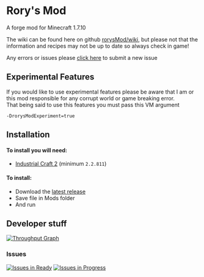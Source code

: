 # Rory's Mod
A forge mod for Minecraft 1.7.10

The wiki can be found here on github [rorysMod/wiki](https://github.com/GOGO98901/RorysMod/wiki), but please not that the information and recipes may not be up to date so always check in game!

Any errors or issues please [click here](https://github.com/GOGO98901/RorysMod/issues/new) to submit a new issue

## Experimental Features
If you would like to use experimental features please be aware that I am or this mod responsible for any corrupt world
or game breaking error.<br>
That being said to use this features you must pass this VM argument
```
-DrorysModExperiment=true
```
## Installation
#### To install you will need:
- [Industrial Craft 2](http://www.industrial-craft.net/) (minimum `2.2.811`)

#### To install:
- Download the [latest release](https://github.com/GOGO98901/RorysMod/releases/latest)
- Save file in Mods folder
- And run

## Developer stuff
[![Throughput Graph](https://graphs.waffle.io/GOGO98901/RorysMod/throughput.svg)](https://waffle.io/GOGO98901/RorysMod/metrics)
### Issues
[![Issues in Ready](https://badge.waffle.io/GOGO98901/RorysMod.png?label=ready&title=Ready)](https://waffle.io/GOGO98901/RorysMod)
[![Issues in Progress](https://badge.waffle.io/GOGO98901/RorysMod.png?label=in%20progress&title=In%20Progress)](https://waffle.io/GOGO98901/RorysMod)
